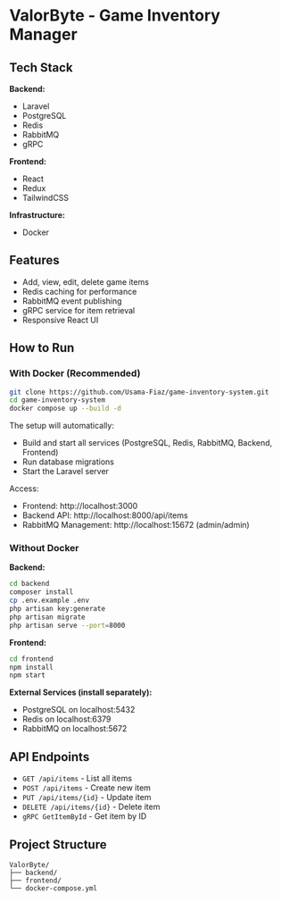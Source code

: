 # ValorByte - Game Inventory Manager

## Tech Stack

**Backend:**
- Laravel
- PostgreSQL
- Redis
- RabbitMQ
- gRPC

**Frontend:**
- React
- Redux
- TailwindCSS

**Infrastructure:**
- Docker

## Features

- Add, view, edit, delete game items
- Redis caching for performance
- RabbitMQ event publishing
- gRPC service for item retrieval
- Responsive React UI

## How to Run

### With Docker (Recommended)

```bash
git clone https://github.com/Usama-Fiaz/game-inventory-system.git
cd game-inventory-system
docker compose up --build -d
```

The setup will automatically:
- Build and start all services (PostgreSQL, Redis, RabbitMQ, Backend, Frontend)
- Run database migrations
- Start the Laravel server

Access:
- Frontend: http://localhost:3000
- Backend API: http://localhost:8000/api/items
- RabbitMQ Management: http://localhost:15672 (admin/admin)

### Without Docker

**Backend:**
```bash
cd backend
composer install
cp .env.example .env
php artisan key:generate
php artisan migrate
php artisan serve --port=8000
```

**Frontend:**
```bash
cd frontend
npm install
npm start
```

**External Services (install separately):**
- PostgreSQL on localhost:5432
- Redis on localhost:6379
- RabbitMQ on localhost:5672

## API Endpoints

- `GET /api/items` - List all items
- `POST /api/items` - Create new item
- `PUT /api/items/{id}` - Update item
- `DELETE /api/items/{id}` - Delete item
- `gRPC GetItemById` - Get item by ID

## Project Structure

```
ValorByte/
├── backend/
├── frontend/ 
└── docker-compose.yml
```
